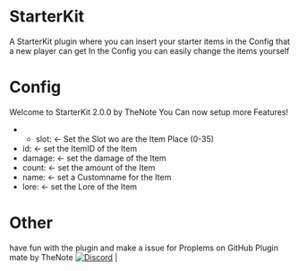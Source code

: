 # StarterKit
A StarterKit plugin where you can insert your starter items in the Config that a new player can get
In the Config you can easily change the items yourself

# Config

Welcome to StarterKit 2.0.0 by TheNote
You Can now setup more Features!

 * - slot: <- Set the Slot wo are the Item Place (0-35)
 *   id: <- set the ItemID of the Item
 *   damage: <- set the damage of the Item
 *   count: <- set the amount of the Item
 *   name: <- set a Customname for the Item
 *   lore: <- set the Lore of the Item
    
# Other

have fun with the plugin and make a issue for Proplems on GitHub
Plugin mate by TheNote
[![Discord](https://img.shields.io/discord/427472879072968714.svg?style=flat-square&label=discord&colorB=7289da)](https://discord.gg/XwXKuvy) |<br>

